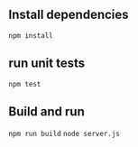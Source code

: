 ## Install dependencies
`npm install`

## run unit tests
`npm test`

## Build and run
`npm run build`
`node server.js`
